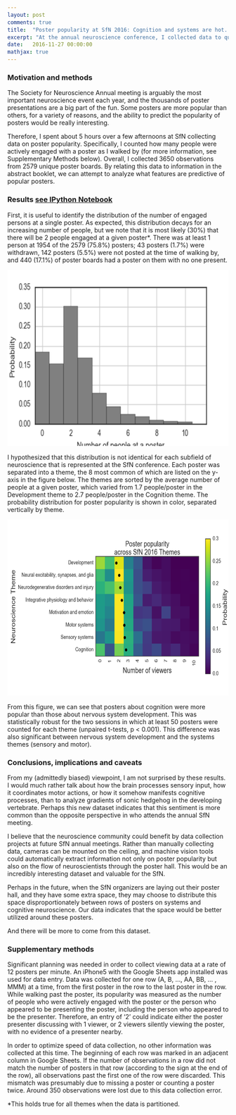 ```yaml
---
layout: post
comments: true
title:  "Poster popularity at SfN 2016: Cognition and systems are hot. Development is not."
excerpt: "At the annual neuroscience conference, I collected data to quantify the popularity of thousands of presented posters. As a first analysis, I related poster popularities to 8 of the major themes in neuroscience."
date:   2016-11-27 00:00:00
mathjax: true
---
```


### Motivation and methods

The Society for Neuroscience Annual meeting is arguably the most important neuroscience event each year, and the thousands of poster presentations are a big part of the fun. Some posters are more popular than others, for a variety of reasons, and the ability to predict the popularity of posters would be really interesting.

Therefore, I spent about 5 hours over a few afternoons at SfN collecting data on poster popularity. Specifically, I counted how many people were actively engaged with a poster as I walked by (for more information, see Supplementary Methods below). Overall, I collected 3650 observations from 2579 unique poster boards. By relating this data to information in the abstract booklet, we can attempt to analyze what features are predictive of popular posters.

### Results [see IPython Notebook](https://github.com/srcole/qwm/blob/master/sfn/Poster%20viewer%20distribution%20by%20SfN%20theme.ipynb)

First, it is useful to identify the distribution of the number of engaged persons at a single poster. As expected, this distribution decays for an increasing number of people, but we note that it is most likely (30%) that there will be 2 people engaged at a given poster*. There was at least 1 person at 1954 of the 2579 (75.8%) posters; 43 posters (1.7%) were withdrawn, 142 posters (5.5%) were not posted at the time of walking by, and 440 (17.1%) of poster boards had a poster on them with no one present.

<center><img src="/assets/sfn/viewerdist_all.png" height="400"></center>

I hypothesized that this distribution is not identical for each subfield of neuroscience that is represented at the SfN conference. Each poster was separated into a theme, the 8 most common of which are listed on the y-axis in the figure below. The themes are sorted by the average number of people at a given poster, which varied from 1.7 people/poster in the Development theme to 2.7 people/poster in the Cognition theme. The probability distribution for poster popularity is shown in color, separated vertically by theme.

<center><img src="/assets/sfn/viewerdist_theme.png" height="400"></center>

From this figure, we can see that posters about cognition were more popular than those about nervous system development. This was statistically robust for the two sessions in which at least 50 posters were counted for each theme (unpaired t-tests, p < 0.001). This difference was also significant between nervous system development and the systems themes (sensory and motor).

### Conclusions, implications and caveats

From my (admittedly biased) viewpoint, I am not surprised by these results. I would much rather talk about how the brain processes sensory input, how it coordinates motor actions, or how it somehow manifests cognitive processes, than to analyze gradients of sonic hedgehog in the developing vertebrate. Perhaps this new dataset indicates that this sentiment is more common than the opposite perspective in who attends the annual SfN meeting.

I believe that the neuroscience community could benefit by data collection projects at future SfN annual meetings. Rather than manually collecting data, cameras can be mounted on the ceiling, and machine vision tools could automatically extract information not only on poster popularity but also on the flow of neuroscientists through the poster hall. This would be an incredibly interesting dataset and valuable for the SfN.

Perhaps in the future, when the SfN organizers are laying out their poster hall, and they have some extra space, they may choose to distribute this space disproportionately between rows of posters on systems and cognitive neuroscience. Our data indicates that the space would be better utilized around these posters.

And there will be more to come from this dataset.


### Supplementary methods

Significant planning was needed in order to collect viewing data at a rate of 12 posters per minute. An iPhone5 with the Google Sheets app installed was used for data entry. Data was collected for one row (A, B, …, AA, BB, ... , MMM) at a time, from the first poster in the row to the last poster in the row. While walking past the poster, its popularity was measured as the number of people who were actively engaged with the poster or the person who appeared to be presenting the poster, including the person who appeared to be the presenter. Therefore, an entry of ‘2’ could indicate either the poster presenter discussing with 1 viewer, or 2 viewers silently viewing the poster, with no evidence of a presenter nearby.

In order to optimize speed of data collection, no other information was collected at this time. The beginning of each row was marked in an adjacent column in Google Sheets. If the number of observations in a row did not match the number of posters in that row (according to the sign at the end of the row), all observations past the first one of the row were discarded. This mismatch was presumably due to missing a poster or counting a poster twice. Around 350 observations were lost due to this data collection error.


*This holds true for all themes when the data is partitioned.
